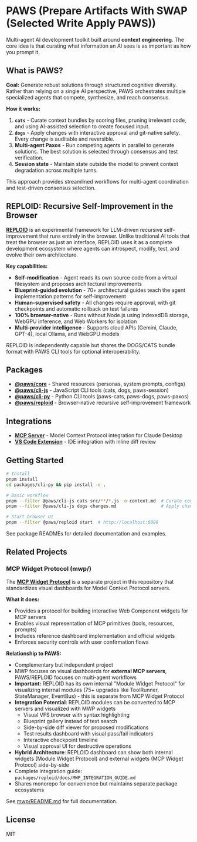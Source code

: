 # PAWS (Prepare Artifacts With SWAP (Selected Write Apply PAWS))

Multi-agent AI development toolkit built around **context engineering**. The core idea is that curating what information an AI sees is as important as how you prompt it.

## What is PAWS?

**Goal:** Generate robust solutions through structured cognitive diversity. Rather than relying on a single AI perspective, PAWS orchestrates multiple specialized agents that compete, synthesize, and reach consensus.

**How it works:**
1. **`cats`** - Curate context bundles by scoring files, pruning irrelevant code, and using AI-assisted selection to create focused input.
2. **`dogs`** - Apply changes with interactive approval and git-native safety. Every change is auditable and reversible.
3. **Multi-agent Paxos** - Run competing agents in parallel to generate solutions. The best solution is selected through consensus and test verification.
4. **Session state** - Maintain state outside the model to prevent context degradation across multiple turns.

This approach provides streamlined workflows for multi-agent coordination and test-driven consensus selection.

## REPLOID: Recursive Self-Improvement in the Browser

**[REPLOID](packages/reploid/README.md)** is an experimental framework for LLM-driven recursive self-improvement that runs entirely in the browser. Unlike traditional AI tools that treat the browser as just an interface, REPLOID uses it as a complete development ecosystem where agents can introspect, modify, test, and evolve their own architecture.

**Key capabilities:**
- **Self-modification** - Agent reads its own source code from a virtual filesystem and proposes architectural improvements
- **Blueprint-guided evolution** - 70+ architectural guides teach the agent implementation patterns for self-improvement
- **Human-supervised safety** - All changes require approval, with git checkpoints and automatic rollback on test failures
- **100% browser-native** - Runs without Node.js using IndexedDB storage, WebGPU inference, and Web Workers for isolation
- **Multi-provider intelligence** - Supports cloud APIs (Gemini, Claude, GPT-4), local Ollama, and WebGPU models

REPLOID is independently capable but shares the DOGS/CATS bundle format with PAWS CLI tools for optional interoperability.

## Packages

- **[@paws/core](packages/core/README.md)** - Shared resources (personas, system prompts, configs)
- **[@paws/cli-js](packages/cli-js/README.md)** - JavaScript CLI tools (cats, dogs, paws-session)
- **[@paws/cli-py](packages/cli-py/README.md)** - Python CLI tools (paws-cats, paws-dogs, paws-paxos)
- **[@paws/reploid](packages/reploid/README.md)** - Browser-native recursive self-improvement framework

## Integrations

- **[MCP Server](integrations/mcp/README.md)** - Model Context Protocol integration for Claude Desktop
- **[VS Code Extension](integrations/vscode/README.md)** - IDE integration with inline diff review

## Getting Started

```bash
# Install
pnpm install
cd packages/cli-py && pip install -e .

# Basic workflow
pnpm --filter @paws/cli-js cats src/**/*.js -o context.md  # Curate context
pnpm --filter @paws/cli-js dogs changes.md                 # Apply changes

# Start browser UI
pnpm --filter @paws/reploid start  # http://localhost:8080
```

See package READMEs for detailed documentation and examples.

## Related Projects

### MCP Widget Protocol (mwp/)

The **[MCP Widget Protocol](mwp/README.md)** is a separate project in this repository that standardizes visual dashboards for Model Context Protocol servers.

**What it does:**
- Provides a protocol for building interactive Web Component widgets for MCP servers
- Enables visual representation of MCP primitives (tools, resources, prompts)
- Includes reference dashboard implementation and official widgets
- Enforces security controls with user confirmation flows

**Relationship to PAWS:**
- Complementary but independent project
- MWP focuses on visual dashboards for **external MCP servers**, PAWS/REPLOID focuses on multi-agent workflows
- **Important:** REPLOID has its own internal "Module Widget Protocol" for visualizing internal modules (75+ upgrades like ToolRunner, StateManager, EventBus) - this is separate from MCP Widget Protocol
- **Integration Potential**: REPLOID modules can be converted to MCP servers and visualized with MWP widgets
  - Visual VFS browser with syntax highlighting
  - Blueprint gallery instead of text search
  - Side-by-side diff viewer for proposed modifications
  - Test results dashboard with visual pass/fail indicators
  - Interactive checkpoint timeline
  - Visual approval UI for destructive operations
- **Hybrid Architecture**: REPLOID dashboard can show both internal widgets (Module Widget Protocol) and external widgets (MCP Widget Protocol) side-by-side
- Complete integration guide: `packages/reploid/docs/MWP_INTEGRATION_GUIDE.md`
- Shares monorepo for convenience but maintains separate package ecosystems

See [mwp/README.md](mwp/README.md) for full documentation.

## License

MIT

